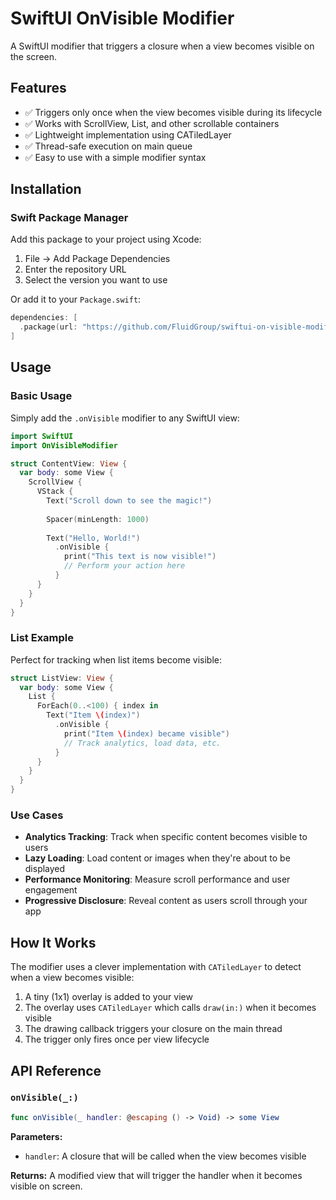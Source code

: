 # SwiftUI OnVisible Modifier

A SwiftUI modifier that triggers a closure when a view becomes visible on the screen.

## Features

- ✅ Triggers only once when the view becomes visible during its lifecycle
- ✅ Works with ScrollView, List, and other scrollable containers
- ✅ Lightweight implementation using CATiledLayer
- ✅ Thread-safe execution on main queue
- ✅ Easy to use with a simple modifier syntax

## Installation

### Swift Package Manager

Add this package to your project using Xcode:

1. File → Add Package Dependencies
2. Enter the repository URL
3. Select the version you want to use

Or add it to your `Package.swift`:

```swift
dependencies: [
  .package(url: "https://github.com/FluidGroup/swiftui-on-visible-modifier.git", from: "1.0.0")
]
```

## Usage

### Basic Usage

Simply add the `.onVisible` modifier to any SwiftUI view:

```swift
import SwiftUI
import OnVisibleModifier

struct ContentView: View {
  var body: some View {
    ScrollView {
      VStack {
        Text("Scroll down to see the magic!")
        
        Spacer(minLength: 1000)
        
        Text("Hello, World!")
          .onVisible {
            print("This text is now visible!")
            // Perform your action here
          }
      }
    }
  }
}
```

### List Example

Perfect for tracking when list items become visible:

```swift
struct ListView: View {
  var body: some View {
    List {
      ForEach(0..<100) { index in
        Text("Item \(index)")
          .onVisible {
            print("Item \(index) became visible")
            // Track analytics, load data, etc.
          }
      }
    }
  }
}
```

### Use Cases

- **Analytics Tracking**: Track when specific content becomes visible to users
- **Lazy Loading**: Load content or images when they're about to be displayed
- **Performance Monitoring**: Measure scroll performance and user engagement
- **Progressive Disclosure**: Reveal content as users scroll through your app

## How It Works

The modifier uses a clever implementation with `CATiledLayer` to detect when a view becomes visible:

1. A tiny (1x1) overlay is added to your view
2. The overlay uses `CATiledLayer` which calls `draw(in:)` when it becomes visible
3. The drawing callback triggers your closure on the main thread
4. The trigger only fires once per view lifecycle

## API Reference

### `onVisible(_:)`

```swift
func onVisible(_ handler: @escaping () -> Void) -> some View
```

**Parameters:**
- `handler`: A closure that will be called when the view becomes visible

**Returns:** A modified view that will trigger the handler when it becomes visible on screen.

